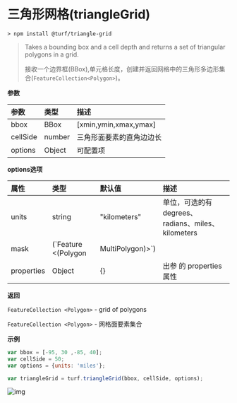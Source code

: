 # 三角形网格(triangleGrid)

```
> npm install @turf/triangle-grid
```

> Takes a bounding box and a cell depth and returns a set of triangular polygons in a grid.
>
> 接收一个边界框(BBox),单元格长度，创建并返回网格中的三角形多边形集合(`FeatureCollection<Polygon>`)。

**参数**

| 参数     | 类型   | 描述                     |
| :------- | :----- | :----------------------- |
| bbox     | BBox   | [xmin,ymin,xmax,ymax]    |
| cellSide | number | 三角形面要素的直角边边长 |
| options  | Object | 可配置项                 |

**options选项**

| 属性       | 类型                                 | 默认值       | 描述                                                         |
| :--------- | :----------------------------------- | :----------- | :----------------------------------------------------------- |
| units      | string                               | "kilometers" | 单位，可选的有 degrees、radians、miles、kilometers           |
| mask       | (`Feature <(Polygon|MultiPolygon)>`) |              | 如果传递了 Polygon 或 MultiPollygon，则仅在传入的 mask 面要素内创建，如果范围大于 bbox，则相当于不传 |
| properties | Object                               | {}           | 出参 的 properties 属性                                      |

**返回**

`FeatureCollection <Polygon>` - grid of polygons

`FeatureCollection <Polygon>` - 网格面要素集合

**示例**

```js
var bbox = [-95, 30 ,-85, 40];
var cellSide = 50;
var options = {units: 'miles'};

var triangleGrid = turf.triangleGrid(bbox, cellSide, options);
```

![img](https://pzy-images.oss-cn-hangzhou.aliyuncs.com/img/triangleGrid.99926a65.webp)